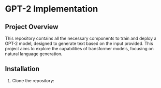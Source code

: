 # GPT-2 Implementation

## Project Overview
This repository contains all the necessary components to train and deploy a GPT-2 model, designed to generate text based on the input provided. This project aims to explore the capabilities of transformer models, focusing on natural language generation.

## Installation
1. Clone the repository: